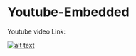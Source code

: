 # Youtube-Embedded
Youtube video Link:

[![alt text](https://www.canva.com/design/DAFFi3oZmAY/4s2gqduvvk7M4zYwGr-l-Q/view?utm_content=DAFFi3oZmAY&utm_campaign=designshare&utm_medium=link2&utm_source=sharebutton)](https://youtu.be/_Ihq5dFKsoc)
